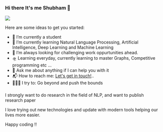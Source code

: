 ### Hi there It's me Shubham 👋
![](https://komarev.com/ghpvc/?username=dshubham25&color=green)


Here are some ideas to get you started:

- 🔭 I’m currently a student
- 🌱 I’m currently learning Natural Language Processing, Artificial Intelligence, Deep Learning and Machine Learning
- 🌋 I’m always looking for challenging work oppurtunities ahead.
- 🛸 Learning everyday, currently learning to master Graphs, Competitive programming etc ...
- 💬 Ask me about anything if I can help you with it
- 📬 How to reach me: <a href="mailto:iamsds123@gmail.com">Let's get in touch!</a>..
- 🧗🏾‍♀️ I try to: Go beyond and push the bounds
<!--
- 👯 I’m looking to collaborate on ...
- 🤔 I’m looking for help with ... -->
###

I strongly want to do research in the field of NLP, and want to publish research paper


 I love trying out new technologies and update with modern tools helping our lives more easier.

Happy coding !!


